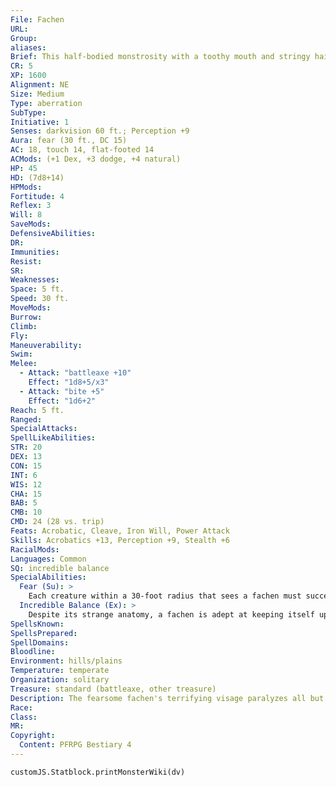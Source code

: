 ```yaml
---
File: Fachen
URL: 
Group: 
aliases: 
Brief: This half-bodied monstrosity with a toothy mouth and stringy hair hops about on its single leg with unusual grace.
CR: 5
XP: 1600
Alignment: NE
Size: Medium
Type: aberration
SubType: 
Initiative: 1
Senses: darkvision 60 ft.; Perception +9
Aura: fear (30 ft., DC 15)
AC: 18, touch 14, flat-footed 14
ACMods: (+1 Dex, +3 dodge, +4 natural)
HP: 45
HD: (7d8+14)
HPMods: 
Fortitude: 4
Reflex: 3
Will: 8
SaveMods: 
DefensiveAbilities: 
DR: 
Immunities: 
Resist: 
SR: 
Weaknesses: 
Space: 5 ft.
Speed: 30 ft.
MoveMods: 
Burrow: 
Climb: 
Fly: 
Maneuverability: 
Swim: 
Melee: 
  - Attack: "battleaxe +10"
    Effect: "1d8+5/x3"
  - Attack: "bite +5"
    Effect: "1d6+2"
Reach: 5 ft.
Ranged: 
SpecialAttacks: 
SpellLikeAbilities: 
STR: 20
DEX: 13
CON: 15
INT: 6
WIS: 12
CHA: 15
BAB: 5
CMB: 10
CMD: 24 (28 vs. trip)
Feats: Acrobatic, Cleave, Iron Will, Power Attack
Skills: Acrobatics +13, Perception +9, Stealth +6
RacialMods: 
Languages: Common
SQ: incredible balance
SpecialAbilities:
  Fear (Su): >
    Each creature within a 30-foot radius that sees a fachen must succeed at a DC 15 Will save or be paralyzed by fear for 1d4 rounds. A creature that successfully saves is not subject to the same fachen's fear aura for 24 hours. This is a paralysis effect and a mind-affecting fear effect. The save DC is Charisma-based.
  Incredible Balance (Ex): >
    Despite its strange anatomy, a fachen is adept at keeping itself upright and out of danger. A fachen gains a +3 dodge bonus to AC and a +4 racial bonus to its CMD against trip combat maneuvers.
SpellsKnown: 
SpellsPrepared: 
SpellDomains: 
Bloodline: 
Environment: hills/plains
Temperature: temperate
Organization: solitary
Treasure: standard (battleaxe, other treasure)
Description: The fearsome fachen's terrifying visage paralyzes all but the most intrepid that happen across its hopping path. Reports disagree on just what it is about the fachen that turns one's blood to ice-the single leg and foot that somehow don't impair the being's balance or speed, the seemingly too-strong arm jutting from the center of the creature's torso, or the lone, bulbous eye leering maliciously at its would-be prey. Most likely it's a combination of all of these things mixed with the unrelenting rage and savagery that seems to ooze from its every pore.  Though the fachen's grotesque approximation of a humanoid form could be enough to scare a traveler witless on its own, no single part of the abomination's appearance induces fear like that of its mouth, a snarling and snapping thing filled with two full rows of long, sharp teeth-a mouth that looks like a cage out of a foul nightmare. Constantly gnashing or chomping in the air, it delivers grievous wounds to those who don't flee this terrible creature. Though they're able to speak, fachens do so only to curse at those they encounter. These barbaric creatures have no discernible culture, and sages and naturalists are still puzzled as to how they even reproduce. It almost seems as if they are pure rage that spontaneous takes on a hideous natural form. A typical fachen stands just short of 6 feet tall, and despite appearing to be half a person, weighs around 150 pounds because of its muscle mass. Though it isn't a very large creature, its fearsome composition and the aura of fear it exudes give it a presence that makes it seem much greater than its actual size.
Race: 
Class: 
MR: 
Copyright:
  Content: PFRPG Bestiary 4
---
```

```dataviewjs
customJS.Statblock.printMonsterWiki(dv)
```
